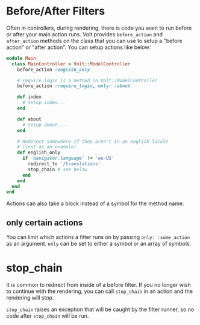 # Before/After Filters

Often in controllers, during rendering, there is code you want to run before or after your main action runs.  Volt provides ```before_action``` and ```after_action``` methods on the class that you can use to setup a "before action" or "after action".  You can setup actions like below:

```ruby
module Main
  class MainController < Volt::ModelController
    before_action :english_only

    # require login is a method in Volt::ModelController
    before_action :require_login, only: :about

    def index
      # Setup index...
    end

    def about
      # Setup about...
    end

    # Redirect somewhere if they aren't in an english locale
    # (just as an example)
    def english_only
      if `navigator.language` != 'en-US'
        redirect_to '/translations'
        stop_chain # see below
      end
    end
  end
end
```

Actions can also take a block instead of a symbol for the method name.

## only certain actions

You can limit which actions a filter runs on by passing ```only: :some_action``` as an argument.  ```only``` can be set to either a symbol or an array of symbols.

# stop_chain

It is common to redirect from inside of a before filter.  If you no longer wish to continue with the rendering, you can call ```stop_chain``` in an action and the rendering will stop.

```stop_chain``` raises an exception that will be caught by the filter runner, so no code after ```stop_chain``` will be run.
